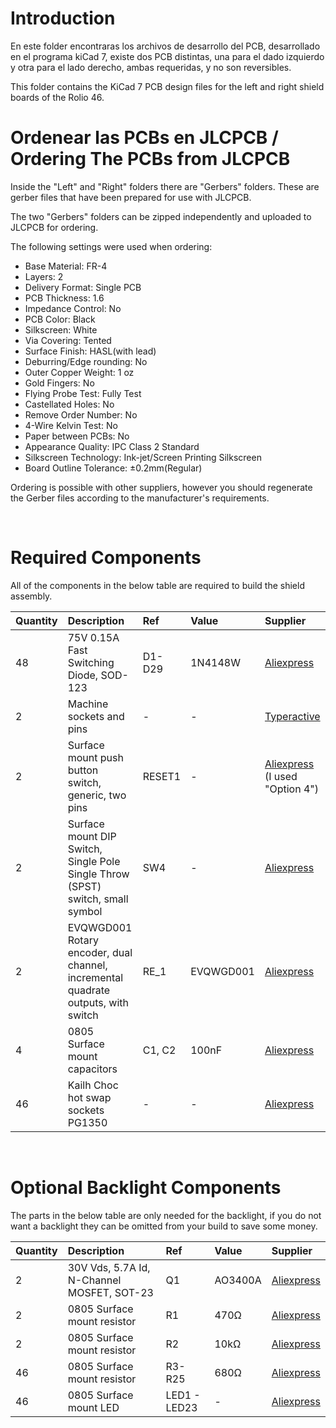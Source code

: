 # Introduction
En este folder encontraras los archivos de desarrollo del PCB, desarrollado en el programa kiCad 7, existe dos PCB distintas, una para el dado izquierdo y otra para el lado derecho, ambas requeridas, y no son reversibles.

This folder contains the KiCad 7 PCB design files for the left and right shield boards of the Rolio 46.

# Ordenear las PCBs en JLCPCB / Ordering The PCBs from JLCPCB

Inside the "Left" and "Right" folders there are "Gerbers" folders. These are gerber files that have been prepared for use with JLCPCB.

The two "Gerbers" folders can be zipped independently and uploaded to JLCPCB for ordering.

The following settings were used when ordering:
* Base Material:	FR-4
* Layers:	2
* Delivery Format:	Single PCB
* PCB Thickness:	1.6
* Impedance Control:	No	
* PCB Color:	Black
* Silkscreen:	White
* Via Covering:	Tented
* Surface Finish:	HASL(with lead)
* Deburring/Edge rounding:	No
* Outer Copper Weight:	1 oz
* Gold Fingers:	No
* Flying Probe Test:	Fully Test
* Castellated Holes:	No
* Remove Order Number:	No
* 4-Wire Kelvin Test:	No
* Paper between PCBs:	No
* Appearance Quality:	IPC Class 2 Standard
* Silkscreen Technology:	Ink-jet/Screen Printing Silkscreen
* Board Outline Tolerance:	±0.2mm(Regular)

Ordering is possible with other suppliers, however you should regenerate the Gerber files according to the manufacturer's requirements.

<br/>

# Required Components

All of the components in the below table are required to build the shield assembly.

| Quantity  | Description  | Ref  | Value  | Supplier  |
|:----------|:----------|:----------|:----------|:----------|
| 48    | 75V 0.15A Fast Switching Diode, SOD-123    | D1-D29    | 1N4148W    | [Aliexpress](https://www.aliexpress.com/item/4000685043735.html?spm=a2g0o.productlist.main.1.4fdc3d00DqAdPM&algo_pvid=b3d5a5ae-e50d-4501-af77-be2bdf4c63d0&algo_exp_id=b3d5a5ae-e50d-4501-af77-be2bdf4c63d0-0&pdp_npi=4%40dis%21AUD%211.58%211.18%21%21%211.00%21%21%402101ea7116971111863577912e12a5%2110000006015575494%21sea%21AU%21192529469%21&curPageLogUid=XZjBpJ8fx53X )    |
| 2  | Machine sockets and pins | -    | -   | [Typeractive](https://typeractive.xyz/products/machine-sockets-and-pins?_pos=1&_sid=3c03709e0&_ss=r)   |
| 2    | Surface mount push button switch, generic, two pins    | RESET1   | -   | [Aliexpress](https://www.aliexpress.com/item/1005004297433455.html?spm=a2g0o.order_list.order_list_main.136.675e1802ITKJQ5 ) (I used "Option 4")  |
| 2  | Surface mount DIP Switch, Single Pole Single Throw (SPST) switch, small symbol   | SW4  | -   | [Aliexpress](https://www.aliexpress.com/item/4000685483225.html?spm=a2g0o.order_list.order_list_main.177.675e1802ITKJQ5) |
| 2  | EVQWGD001 Rotary encoder, dual channel, incremental quadrate outputs, with switch  | RE_1  | EVQWGD001  | [Aliexpress](https://www.aliexpress.com/item/1005004320540116.html?spm=a2g0o.productlist.main.23.17631feeTpOfW8&algo_pvid=cfaa226d-1b56-4653-bf93-8ca20c1d1662&algo_exp_id=cfaa226d-1b56-4653-bf93-8ca20c1d1662-11&pdp_npi=4%40dis%21AUD%2117.39%2111.31%21%21%2111.01%21%21%402103011716971110881116110e900c%2112000028743285676%21sea%21AU%21192529469%21&curPageLogUid=qpQkvoiHmsxz ) |
| 4  | 0805 Surface mount capacitors  | C1, C2  | 100nF  | [Aliexpress](https://www.aliexpress.com/item/32888863725.html?spm=a2g0o.productlist.main.1.421ed7d7TDWEJj&algo_pvid=64889c03-7048-4b0c-b35b-564d9069f833&algo_exp_id=64889c03-7048-4b0c-b35b-564d9069f833-0&pdp_npi=4%40dis%21AUD%215.93%215.34%21%21%213.72%21%21%402101e9d116966657566622481e9c98%2110000000070124058%21sea%21AU%21192529469%21&curPageLogUid=FUlprN51Ouc7) |
| 46  | Kailh Choc hot swap sockets PG1350 | - | -  | [Aliexpress](https://www.aliexpress.com/item/1005003908487064.html?spm=a2g0o.productlist.main.3.49fd54f1tOHVAG&algo_pvid=229d47f1-057c-4c60-910a-70a8406ef798&algo_exp_id=229d47f1-057c-4c60-910a-70a8406ef798-1&pdp_npi=4%40dis%21AUD%212.18%211.49%21%21%211.38%21%21%402103242516971112370436660e1166%2112000027440505201%21sea%21AU%21192529469%21&curPageLogUid=gowJDuxybhSp) |

<br/>

# Optional Backlight Components

The parts in the below table are only needed for the backlight, if you do not want a backlight they can be omitted from your build to save some money.

| Quantity  | Description  | Ref  | Value  | Supplier  |
|:----------|:----------|:----------|:----------|:----------|
| 2   | 30V Vds, 5.7A Id, N-Channel MOSFET, SOT-23  | Q1   | AO3400A   | [Aliexpress](https://www.aliexpress.com/item/33013971929.html?spm=a2g0o.productlist.main.3.4ccb430f1veGO2&algo_pvid=7ba1cd19-de8e-4e99-83f5-80068013a117&algo_exp_id=7ba1cd19-de8e-4e99-83f5-80068013a117-1&pdp_npi=4%40dis%21AUD%211.33%211.17%21%21%210.84%21%21%40210313e916971112882668959e17f6%2167112817842%21sea%21AU%21192529469%21&curPageLogUid=XIKDhCd7tq6N)  |
| 2 | 0805 Surface mount resistor  | R1  | 470Ω  | [Aliexpress](https://www.aliexpress.com/item/1005001794062302.html?spm=a2g0o.productlist.main.1.2bbc4d8fZh4OMh&algo_pvid=cd85416e-f214-4653-8231-9cafb078d750&algo_exp_id=cd85416e-f214-4653-8231-9cafb078d750-0&pdp_npi=4%40dis%21AUD%210.87%210.74%21%21%214.04%21%21%402101e9cf16943107335705048ea1b0%2112000017594821225%21sea%21AU%21192529469%21S&curPageLogUid=wKZhmIBeFMXc) |
| 2 | 0805 Surface mount resistor  | R2  | 10kΩ  | [Aliexpress](https://www.aliexpress.com/item/1005001794062302.html?spm=a2g0o.productlist.main.1.2bbc4d8fZh4OMh&algo_pvid=cd85416e-f214-4653-8231-9cafb078d750&algo_exp_id=cd85416e-f214-4653-8231-9cafb078d750-0&pdp_npi=4%40dis%21AUD%210.87%210.74%21%21%214.04%21%21%402101e9cf16943107335705048ea1b0%2112000017594821225%21sea%21AU%21192529469%21S&curPageLogUid=wKZhmIBeFMXc) |
| 46 | 0805 Surface mount resistor  | R3-R25 | 680Ω  | [Aliexpress](https://www.aliexpress.com/item/1005001794062302.html?spm=a2g0o.productlist.main.1.2bbc4d8fZh4OMh&algo_pvid=cd85416e-f214-4653-8231-9cafb078d750&algo_exp_id=cd85416e-f214-4653-8231-9cafb078d750-0&pdp_npi=4%40dis%21AUD%210.87%210.74%21%21%214.04%21%21%402101e9cf16943107335705048ea1b0%2112000017594821225%21sea%21AU%21192529469%21S&curPageLogUid=wKZhmIBeFMXc) |
| 46  | 0805 Surface mount LED  | LED1 - LED23  | - | [Aliexpress](https://www.aliexpress.com/item/1005004341345794.html?spm=a2g0o.order_list.order_list_main.25.675e1802ITKJQ5 )  |
